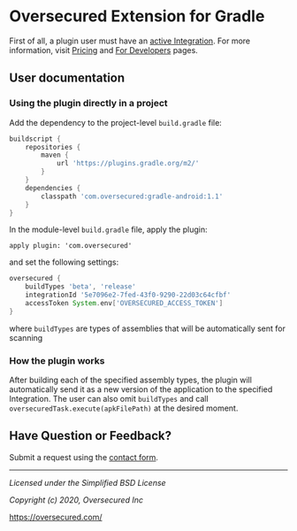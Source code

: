 Oversecured Extension for Gradle
============================

First of all, a plugin user must have an [active Integration](https://oversecured.com/integrations). For more information, visit [Pricing](https://oversecured.com/pricing) and [For Developers](https://oversecured.com/for-developers) pages.

User documentation
------------------

### Using the plugin directly in a project

Add the dependency to the project-level `build.gradle` file:

```gradle
buildscript {
    repositories {
        maven {
            url 'https://plugins.gradle.org/m2/'
        }
    }
    dependencies {
        classpath 'com.oversecured:gradle-android:1.1'
    }
}
```

In the module-level `build.gradle` file, apply the plugin:

```
apply plugin: 'com.oversecured'
```

and set the following settings:

```gradle
oversecured {
    buildTypes 'beta', 'release'
    integrationId '5e7096e2-7fed-43f0-9290-22d03c64cfbf'
    accessToken System.env['OVERSECURED_ACCESS_TOKEN']
}
```

where `buildTypes` are types of assemblies that will be automatically sent for scanning


### How the plugin works

After building each of the specified assembly types, the plugin will automatically send it as a new version of the application to the specified Integration. The user can also omit `buildTypes` and call `oversecuredTask.execute(apkFilePath)` at the desired moment.

Have Question or Feedback?
--------------------------

Submit a request using the [contact form](https://support.oversecured.com/hc/en-us/requests/new).

---------------------------------------
*Licensed under the Simplified BSD License*

*Copyright (c) 2020, Oversecured Inc*

https://oversecured.com/
